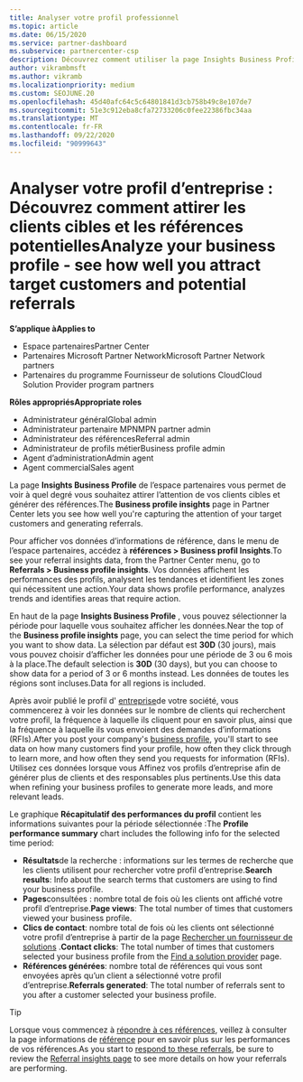```yaml
---
title: Analyser votre profil professionnel
ms.topic: article
ms.date: 06/15/2020
ms.service: partner-dashboard
ms.subservice: partnercenter-csp
description: Découvrez comment utiliser la page Insights Business Profile pour voir à quel degré vous souhaitez attirer l’attention de vos clients cibles et générer des références.
author: vikrambmsft
ms.author: vikramb
ms.localizationpriority: medium
ms.custom: SEOJUNE.20
ms.openlocfilehash: 45d40afc64c5c64801841d3cb758b49c8e107de7
ms.sourcegitcommit: 51e3c912eba8cfa72733206c0fee22386fbc34aa
ms.translationtype: MT
ms.contentlocale: fr-FR
ms.lasthandoff: 09/22/2020
ms.locfileid: "90999643"
---
```

# <a name="analyze-your-business-profile---see-how-well-you-attract-target-customers-and-potential-referrals"></a><span data-ttu-id="6de4c-103">Analyser votre profil d’entreprise : Découvrez comment attirer les clients cibles et les références potentielles</span><span class="sxs-lookup"><span data-stu-id="6de4c-103">Analyze your business profile - see how well you attract target customers and potential referrals</span></span>
<!-- 
https://go.microsoft.com/fwlink/?linkid=849120
-->

<span data-ttu-id="6de4c-104">**S’applique à**</span><span class="sxs-lookup"><span data-stu-id="6de4c-104">**Applies to**</span></span>

- <span data-ttu-id="6de4c-105">Espace partenaires</span><span class="sxs-lookup"><span data-stu-id="6de4c-105">Partner Center</span></span>
- <span data-ttu-id="6de4c-106">Partenaires Microsoft Partner Network</span><span class="sxs-lookup"><span data-stu-id="6de4c-106">Microsoft Partner Network partners</span></span>
- <span data-ttu-id="6de4c-107">Partenaires du programme Fournisseur de solutions Cloud</span><span class="sxs-lookup"><span data-stu-id="6de4c-107">Cloud Solution Provider program partners</span></span>

<span data-ttu-id="6de4c-108">**Rôles appropriés**</span><span class="sxs-lookup"><span data-stu-id="6de4c-108">**Appropriate roles**</span></span>

- <span data-ttu-id="6de4c-109">Administrateur général</span><span class="sxs-lookup"><span data-stu-id="6de4c-109">Global admin</span></span>
- <span data-ttu-id="6de4c-110">Administrateur partenaire MPN</span><span class="sxs-lookup"><span data-stu-id="6de4c-110">MPN partner admin</span></span>
- <span data-ttu-id="6de4c-111">Administrateur des références</span><span class="sxs-lookup"><span data-stu-id="6de4c-111">Referral admin</span></span>
- <span data-ttu-id="6de4c-112">Administrateur de profils métier</span><span class="sxs-lookup"><span data-stu-id="6de4c-112">Business profile admin</span></span>
- <span data-ttu-id="6de4c-113">Agent d’administration</span><span class="sxs-lookup"><span data-stu-id="6de4c-113">Admin agent</span></span>
- <span data-ttu-id="6de4c-114">Agent commercial</span><span class="sxs-lookup"><span data-stu-id="6de4c-114">Sales agent</span></span>

<span data-ttu-id="6de4c-115">La page **Insights Business Profile** de l’espace partenaires vous permet de voir à quel degré vous souhaitez attirer l’attention de vos clients cibles et générer des références.</span><span class="sxs-lookup"><span data-stu-id="6de4c-115">The **Business profile insights** page in Partner Center lets you see how well you're capturing the attention of your target customers and generating referrals.</span></span>

<span data-ttu-id="6de4c-116">Pour afficher vos données d’informations de référence, dans le menu de l’espace partenaires, accédez à **références > Business profil Insights**.</span><span class="sxs-lookup"><span data-stu-id="6de4c-116">To see your referral insights data, from the Partner Center menu, go to **Referrals > Business profile insights**.</span></span> <span data-ttu-id="6de4c-117">Vos données affichent les performances des profils, analysent les tendances et identifient les zones qui nécessitent une action.</span><span class="sxs-lookup"><span data-stu-id="6de4c-117">Your data shows profile performance, analyzes trends and identifies areas that require action.</span></span>

<span data-ttu-id="6de4c-118">En haut de la page **Insights Business Profile** , vous pouvez sélectionner la période pour laquelle vous souhaitez afficher les données.</span><span class="sxs-lookup"><span data-stu-id="6de4c-118">Near the top of the **Business profile insights** page, you can select the time period for which you want to show data.</span></span> <span data-ttu-id="6de4c-119">La sélection par défaut est **30D** (30 jours), mais vous pouvez choisir d’afficher les données pour une période de 3 ou 6 mois à la place.</span><span class="sxs-lookup"><span data-stu-id="6de4c-119">The default selection is **30D** (30 days), but you can choose to show data for a period of 3 or 6 months instead.</span></span> <span data-ttu-id="6de4c-120">Les données de toutes les régions sont incluses.</span><span class="sxs-lookup"><span data-stu-id="6de4c-120">Data for all regions is included.</span></span>

<span data-ttu-id="6de4c-121">Après avoir publié le profil d' [entreprise](create-a-marketing-profile.md)de votre société, vous commencerez à voir les données sur le nombre de clients qui recherchent votre profil, la fréquence à laquelle ils cliquent pour en savoir plus, ainsi que la fréquence à laquelle ils vous envoient des demandes d’informations (RFIs).</span><span class="sxs-lookup"><span data-stu-id="6de4c-121">After you post your company's [business profile](create-a-marketing-profile.md), you'll start to see data on how many customers find your profile, how often they click through to learn more, and how often they send you requests for information (RFIs).</span></span> <span data-ttu-id="6de4c-122">Utilisez ces données lorsque vous Affinez vos profils d’entreprise afin de générer plus de clients et des responsables plus pertinents.</span><span class="sxs-lookup"><span data-stu-id="6de4c-122">Use this data when refining your business profiles to generate more leads, and more relevant leads.</span></span>

<span data-ttu-id="6de4c-123">Le graphique **Récapitulatif des performances du profil** contient les informations suivantes pour la période sélectionnée :</span><span class="sxs-lookup"><span data-stu-id="6de4c-123">The **Profile performance summary** chart includes the following info for the selected time period:</span></span>

- <span data-ttu-id="6de4c-124">**Résultats**de la recherche : informations sur les termes de recherche que les clients utilisent pour rechercher votre profil d’entreprise.</span><span class="sxs-lookup"><span data-stu-id="6de4c-124">**Search results**: Info about the search terms that customers are using to find your business profile.</span></span>
- <span data-ttu-id="6de4c-125">**Pages**consultées : nombre total de fois où les clients ont affiché votre profil d’entreprise.</span><span class="sxs-lookup"><span data-stu-id="6de4c-125">**Page views**: The total number of times that customers viewed your business profile.</span></span>
- <span data-ttu-id="6de4c-126">**Clics de contact**: nombre total de fois où les clients ont sélectionné votre profil d’entreprise à partir de la page [Rechercher un fournisseur de solutions](https://www.microsoft.com/solution-providers/home) .</span><span class="sxs-lookup"><span data-stu-id="6de4c-126">**Contact clicks**: The total number of times that customers selected your business profile from the [Find a solution provider](https://www.microsoft.com/solution-providers/home) page.</span></span>
- <span data-ttu-id="6de4c-127">**Références générées**: nombre total de références qui vous sont envoyées après qu’un client a sélectionné votre profil d’entreprise.</span><span class="sxs-lookup"><span data-stu-id="6de4c-127">**Referrals generated**: The total number of referrals sent to you after a customer selected your business profile.</span></span>

> [!TIP]
> <span data-ttu-id="6de4c-128">Lorsque vous commencez à [répondre à ces références](manage-leads.md), veillez à consulter la page informations de [référence](referral-insights.md) pour en savoir plus sur les performances de vos références.</span><span class="sxs-lookup"><span data-stu-id="6de4c-128">As you start to [respond to these referrals](manage-leads.md), be sure to review the [Referral insights page](referral-insights.md) to see more details on how your referrals are performing.</span></span>
